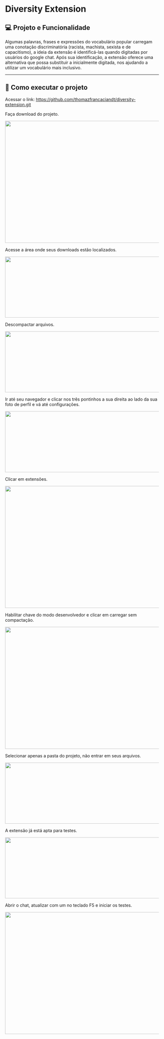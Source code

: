 # Diversity Extension 

## 💻 Projeto e Funcionalidade

Algumas palavras, frases e expressões do vocabulário popular carregam uma conotação discriminatória (racista, machista, sexista e de capacitismo), a ideia da extensão é identificá-las quando digitadas por usuários do google chat.
Após sua identificação, a extensão oferece uma alternativa que possa substituir a inicialmente digitada, nos ajudando a utilizar um vocabulário mais inclusivo.
 
---

## 🚀 Como executar o projeto

Acessar o link:
https://github.com/thomazfrancaciandt/diversity-extension.git

Faça download do projeto.

<p align="center">
  <img width="800" height="400" src="https://i.imgur.com/Xv2V7Gc.png">
</p>

Acesse a área onde seus downloads estão localizados.    
<p align="center">
  <img width="800" height="200" src="https://i.imgur.com/X1cs3pr.png.png">
</p>

Descompactar arquivos.

<p align="center">
  <img width="800" height="200" src="https://i.imgur.com/TMnIoK3.png">
</p>

Ir até seu navegador e clicar nos três pontinhos a sua direita ao lado da sua foto de perfil e vá até configurações.

<p align="center">
  <img width="800" height="200" src="https://i.imgur.com/FezH7zR.png">
</p>

Clicar em extensões.

<p align="center">
  <img width="800" height="400" src="https://i.imgur.com/NLRumSh.png">
</p>

 Habilitar chave do modo desenvolvedor e clicar em carregar sem compactação. 

<p align="center">
  <img width="800" height="400" src="https://i.imgur.com/63m1RBs.png">
</p>

Selecionar apenas a pasta do projeto, não entrar em seus arquivos.

<p align="center">
  <img width="800" height="200" src="https://i.imgur.com/GmCKzLw.png">
</p>

A extensão já está apta para testes.

<p align="center">
  <img width="800" height="200" src="https://i.imgur.com/zY2m2ui.png">
</p>

Abrir o chat, atualizar com um no teclado F5 e iniciar os testes.

<p align="center">
  <img width="800" height="400" src="https://i.imgur.com/HLcw8tt.png">
</p>
